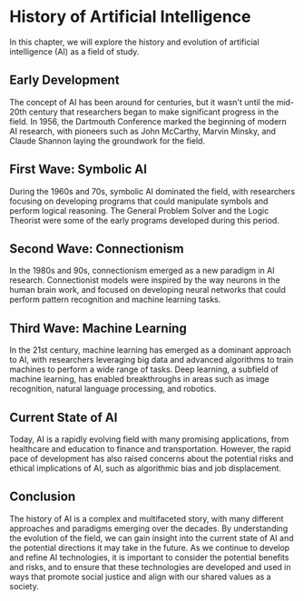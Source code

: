 History of Artificial Intelligence
=====================================================================================================

In this chapter, we will explore the history and evolution of artificial intelligence (AI) as a field of study.

Early Development
-----------------

The concept of AI has been around for centuries, but it wasn't until the mid-20th century that researchers began to make significant progress in the field. In 1956, the Dartmouth Conference marked the beginning of modern AI research, with pioneers such as John McCarthy, Marvin Minsky, and Claude Shannon laying the groundwork for the field.

First Wave: Symbolic AI
-----------------------

During the 1960s and 70s, symbolic AI dominated the field, with researchers focusing on developing programs that could manipulate symbols and perform logical reasoning. The General Problem Solver and the Logic Theorist were some of the early programs developed during this period.

Second Wave: Connectionism
--------------------------

In the 1980s and 90s, connectionism emerged as a new paradigm in AI research. Connectionist models were inspired by the way neurons in the human brain work, and focused on developing neural networks that could perform pattern recognition and machine learning tasks.

Third Wave: Machine Learning
----------------------------

In the 21st century, machine learning has emerged as a dominant approach to AI, with researchers leveraging big data and advanced algorithms to train machines to perform a wide range of tasks. Deep learning, a subfield of machine learning, has enabled breakthroughs in areas such as image recognition, natural language processing, and robotics.

Current State of AI
-------------------

Today, AI is a rapidly evolving field with many promising applications, from healthcare and education to finance and transportation. However, the rapid pace of development has also raised concerns about the potential risks and ethical implications of AI, such as algorithmic bias and job displacement.

Conclusion
----------

The history of AI is a complex and multifaceted story, with many different approaches and paradigms emerging over the decades. By understanding the evolution of the field, we can gain insight into the current state of AI and the potential directions it may take in the future. As we continue to develop and refine AI technologies, it is important to consider the potential benefits and risks, and to ensure that these technologies are developed and used in ways that promote social justice and align with our shared values as a society.
